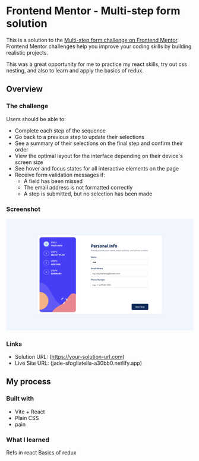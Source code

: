 # Frontend Mentor - Multi-step form solution

This is a solution to the [Multi-step form challenge on Frontend Mentor](https://www.frontendmentor.io/challenges/multistep-form-YVAnSdqQBJ). Frontend Mentor challenges help you improve your coding skills by building realistic projects.

This was a great opportunity for me to practice my react skills, try out css nesting, and also to learn and apply the basics of redux.

## Overview

### The challenge

Users should be able to:

- Complete each step of the sequence
- Go back to a previous step to update their selections
- See a summary of their selections on the final step and confirm their order
- View the optimal layout for the interface depending on their device's screen size
- See hover and focus states for all interactive elements on the page
- Receive form validation messages if:
  - A field has been missed
  - The email address is not formatted correctly
  - A step is submitted, but no selection has been made

### Screenshot

![](./screenshot.png)

### Links

- Solution URL: (https://your-solution-url.com)
- Live Site URL: (jade-sfogliatella-a30bb0.netlify.app)

## My process

### Built with

- Vite + React
- Plain CSS
- pain

### What I learned

Refs in react
Basics of redux
